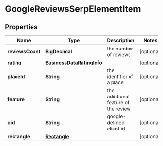 

# GoogleReviewsSerpElementItem


## Properties

| Name | Type | Description | Notes |
|------------ | ------------- | ------------- | -------------|
|**reviewsCount** | **BigDecimal** | the number of reviews |  [optional] |
|**rating** | [**BusinessDataRatingInfo**](BusinessDataRatingInfo.md) |  |  [optional] |
|**placeId** | **String** | the identifier of a place |  [optional] |
|**feature** | **String** | the additional feature of the review |  [optional] |
|**cid** | **String** | google-defined client id |  [optional] |
|**rectangle** | [**Rectangle**](Rectangle.md) |  |  [optional] |



